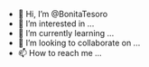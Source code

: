 - 👋 Hi, I’m @BonitaTesoro
- 👀 I’m interested in ...
- 🌱 I’m currently learning ...
- 💞️ I’m looking to collaborate on ...
- 📫 How to reach me ...

<!---
BonitaTesoro/BonitaTesoro is a ✨ special ✨ repository because its `README.md` (this file) appears on your GitHub profile.
You can click the Preview link to take a look at your changes.
--->
